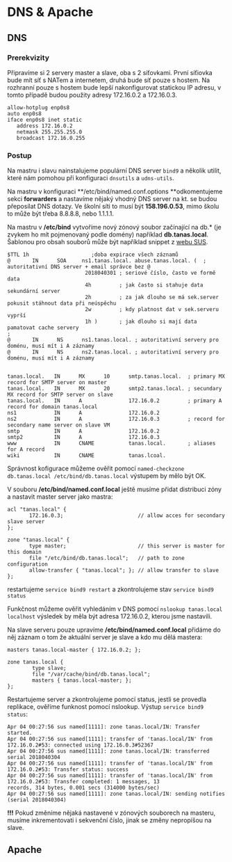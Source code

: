 # DNS & Apache

## DNS

### Prerekvizity

Připravíme si 2 servery master a slave, oba s 2 síťovkami. První síťiovka bude mít síť s NATem a internetem, druhá bude síť pouze s hostem. Na rozhranní pouze s hostem bude lepší nakonfigurovat statickou IP adresu, v tomto případě budou použity adresy 172.16.0.2 a 172.16.0.3.

```text
allow-hotplug enp0s8
auto enp0s8
iface enp0s8 inet static
   address 172.16.0.2
   netmask 255.255.255.0
   broadcast 172.16.0.255
```

### Postup

Na mastru i slavu nainstalujeme populární DNS server `bind9` a několik utilit, které nám pomohou při konfiguraci `dnsutils` a `udns-utils`.

Na mastru v konfiguraci **/etc/bind/named.conf.options **odkomentujeme sekci **forwarders** a nastavíme nějaký vhodný DNS server na kt. se budou přeposílat DNS dotazy. Ve školní síti to musí být **158.196.0.53**, mimo školu to může být třeba 8.8.8.8, nebo 1.1.1.1.

Na mastru v **/etc/bind** vytvoříme nový zónový soubor začínající na db.\* \(je zvykem ho mít pojmenovaný podle domény\) například **db.tanas.local**. Šablonou pro obsah souborů může být například snippet z [webu SUS](http://seidl.cs.vsb.cz/wiki/index.php/SUS#.C5.A0est.C3.A1_p.C5.99edn.C3.A1.C5.A1ka).

```text
$TTL 1h                    ;doba expirace všech záznamů
@       IN      SOA     ns1.tanas.local. abuse.tanas.local. (  ; autoritativní DNS server + email správce bez @
                         2018040301 ; seriové číslo, často ve formě data
                         4h         ; jak často si stahuje data sekundární server
                         2h         ; za jak dlouho se má sek.server pokusit stáhnout data při neúspěchu
                         2w         ; kdy platnost dat v sek.serveru vyprší
                         1h )       ; jak dlouho si mají data pamatovat cache servery
;
@       IN      NS      ns1.tanas.local. ; autoritativní servery pro doménu, musí mít i A záznamy
@       IN      NS      ns2.tanas.local. ; autoritativní servery pro doménu, musí mít i A záznamy


tanas.local.   IN      MX      10      smtp.tanas.local.  ; primary MX record for SMTP server on master
tanas.local.   IN      MX      20      smtp2.tanas.local. ; secundary MX record for SMTP server on slave
tanas.local.   IN      A               172.16.0.2         ; primary A record for domain tanas.local
ns1            IN      A               172.16.0.2
ns2            IN      A               172.16.0.3         ; record for secondary name server on slave VM
smtp           IN      A               172.16.0.2
smtp2          IN      A               172.16.0.3
www            IN      CNAME           tanas.local.       ; aliases for A record
wiki           IN      CNAME           tanas.lcoal.
```

Správnost kofigurace můžeme ověřit pomocí `named-checkzone db.tanas.local /etc/bind/db.tanas.local` výstupem by mělo být OK.

V souboru **/etc/bind/named.conf.local** ještě musíme přidat distribuci zóny a nastavit master server jako mastra:

```text
acl "tanas.local" {
       172.16.0.3;                        // allow acces for secondary slave server
};

zone "tanas.local" {
       type master;                       // this server is master for this domain
       file "/etc/bind/db.tanas.local";   // path to zone configuration
       allow-transfer { "tanas.local"; }; // allow transfer to slave
};
```

restartujeme `service bind9 restart` a zkontrolujeme stav `service bind9 status`

Funkčnost můžeme ověřit vyhledáním v DNS pomocí `nslookup tanas.local localhost` výsledek by měla být adresa 172.16.0.2, kterou jsme nastavili.

Na slave serveru pouze upravíme **/etc/bind/named.conf.local** přidáme do něj záznam o tom že aktuální server je slave a kdo mu dělá mastera:

```text
masters tanas.local-master { 172.16.0.2; };

zone tanas.local {
        type slave;
        file "/var/cache/bind/db.tanas.local";
        masters { tanas.local-master; };
};
```

Restartujeme server a zkontrolujeme pomocí status, jestli se provedla replikace, ověříme funknost pomocí nslookup. Výstup `service bind9 status`:

```text
Apr 04 00:27:56 sus named[1111]: zone tanas.local/IN: Transfer started.
Apr 04 00:27:56 sus named[1111]: transfer of 'tanas.local/IN' from 172.16.0.2#53: connected using 172.16.0.3#52367
Apr 04 00:27:56 sus named[1111]: zone tanas.local/IN: transferred serial 2018040304
Apr 04 00:27:56 sus named[1111]: transfer of 'tanas.local/IN' from 172.16.0.2#53: Transfer status: success
Apr 04 00:27:56 sus named[1111]: transfer of 'tanas.local/IN' from 172.16.0.2#53: Transfer completed: 1 messages, 13
records, 314 bytes, 0.001 secs (314000 bytes/sec)
Apr 04 00:27:56 sus named[1111]: zone tanas.local/IN: sending notifies (serial 2018040304)
```

**!!!** Pokud změníme nějaká nastavené v zónových souborech na masteru, musíme inkrementovati i sekvenční číslo, jinak se změny nepropíšou na slave.

## Apache

